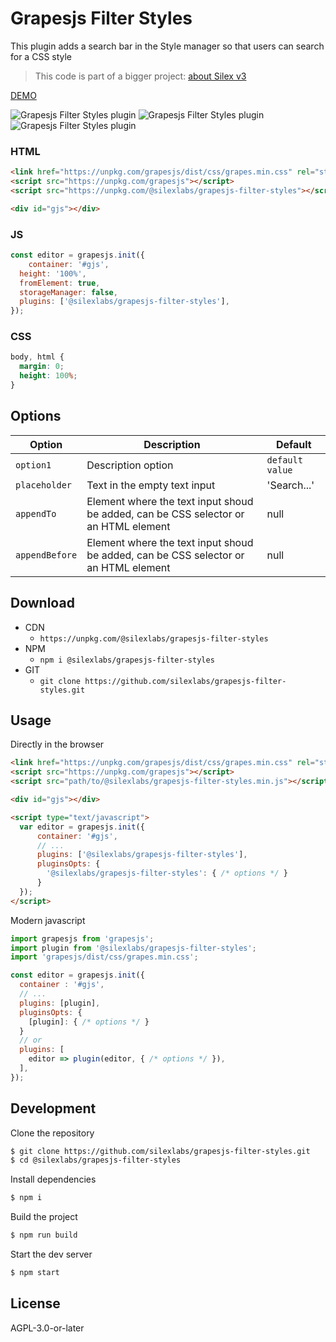 # Grapesjs Filter Styles

This plugin adds a search bar in the Style manager so that users can search for a CSS style

> This code is part of a bigger project: [about Silex v3](https://www.silexlabs.org/silex-v3-kickoff/)

[DEMO](https://codepen.io/lexoyo/full/WNLbXxY)

![Grapesjs Filter Styles plugin](./doc/grapesjs-filter-styles1.png)
![Grapesjs Filter Styles plugin](./doc/grapesjs-filter-styles2.png)
![Grapesjs Filter Styles plugin](./doc/grapesjs-filter-styles3.png)

### HTML
```html
<link href="https://unpkg.com/grapesjs/dist/css/grapes.min.css" rel="stylesheet">
<script src="https://unpkg.com/grapesjs"></script>
<script src="https://unpkg.com/@silexlabs/grapesjs-filter-styles"></script>

<div id="gjs"></div>
```

### JS
```js
const editor = grapesjs.init({
	container: '#gjs',
  height: '100%',
  fromElement: true,
  storageManager: false,
  plugins: ['@silexlabs/grapesjs-filter-styles'],
});
```

### CSS
```css
body, html {
  margin: 0;
  height: 100%;
}
```


## Options

| Option | Description | Default |
|-|-|-
| `option1` | Description option | `default value` |
| `placeholder` | Text in the empty text input | 'Search...' |
| `appendTo` | Element where the text input shoud be added, can be CSS selector or an HTML element | null |
| `appendBefore` | Element where the text input shoud be added, can be CSS selector or an HTML element | null |



## Download

* CDN
  * `https://unpkg.com/@silexlabs/grapesjs-filter-styles`
* NPM
  * `npm i @silexlabs/grapesjs-filter-styles`
* GIT
  * `git clone https://github.com/silexlabs/grapesjs-filter-styles.git`



## Usage

Directly in the browser
```html
<link href="https://unpkg.com/grapesjs/dist/css/grapes.min.css" rel="stylesheet"/>
<script src="https://unpkg.com/grapesjs"></script>
<script src="path/to/@silexlabs/grapesjs-filter-styles.min.js"></script>

<div id="gjs"></div>

<script type="text/javascript">
  var editor = grapesjs.init({
      container: '#gjs',
      // ...
      plugins: ['@silexlabs/grapesjs-filter-styles'],
      pluginsOpts: {
        '@silexlabs/grapesjs-filter-styles': { /* options */ }
      }
  });
</script>
```

Modern javascript
```js
import grapesjs from 'grapesjs';
import plugin from '@silexlabs/grapesjs-filter-styles';
import 'grapesjs/dist/css/grapes.min.css';

const editor = grapesjs.init({
  container : '#gjs',
  // ...
  plugins: [plugin],
  pluginsOpts: {
    [plugin]: { /* options */ }
  }
  // or
  plugins: [
    editor => plugin(editor, { /* options */ }),
  ],
});
```



## Development

Clone the repository

```sh
$ git clone https://github.com/silexlabs/grapesjs-filter-styles.git
$ cd @silexlabs/grapesjs-filter-styles
```

Install dependencies

```sh
$ npm i
```

Build the project

```sh
$ npm run build
```

Start the dev server

```sh
$ npm start
```


## License

AGPL-3.0-or-later
